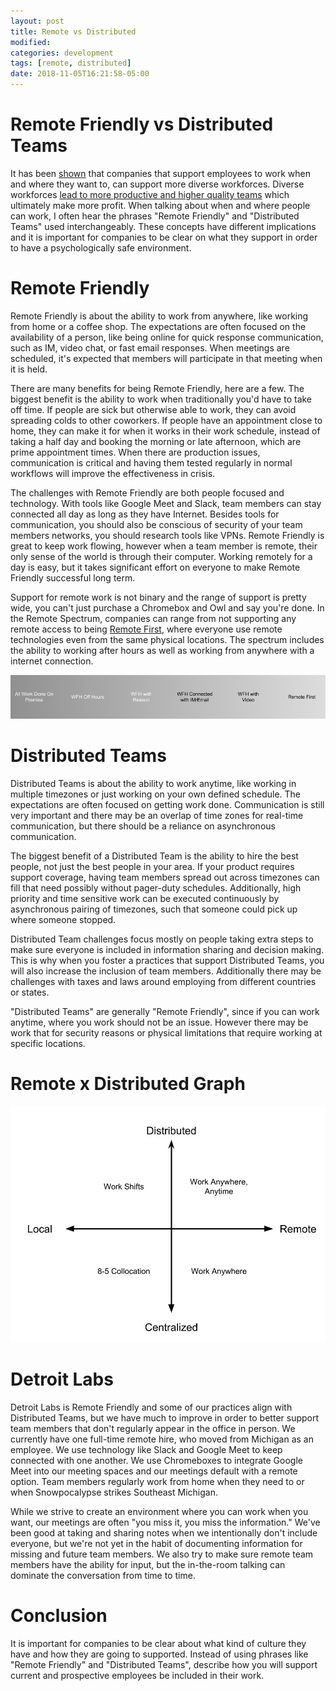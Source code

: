 ```yaml
---
layout: post
title: Remote vs Distributed
modified:
categories: development
tags: [remote, distributed]
date: 2018-11-05T16:21:58-05:00
---
```


# Remote Friendly vs Distributed Teams

It has been [shown](https://blog.seekout.io/remote-work-diversity-recruiting/) that companies that support employees to work when and where they want to, can support more diverse workforces.  Diverse workforces [lead to more productive and higher quality teams](https://www.ciphr.com/advice/5-reasons-diverse-workforce-matters/) which ultimately make more profit.  When talking about when and where people can work, I often hear the phrases "Remote Friendly" and "Distributed Teams" used interchangeably.  These concepts have different implications and it is important for companies to be clear on what they support in order to have a psychologically safe environment.

# Remote Friendly
Remote Friendly is about the ability to work from anywhere, like working from home or a coffee shop.  The expectations are often focused on the availability of a person, like being online for quick response communication, such as IM, video chat, or fast email responses.  When meetings are scheduled, it's expected that members will participate in that meeting when it is held.

There are many benefits for being Remote Friendly, here are a few.  The biggest benefit is the ability to work when traditionally you'd have to take off time.  If people are sick but otherwise able to work, they can avoid spreading colds to other coworkers.  If people have an appointment close to home, they can make it for when it works in their work schedule, instead of taking a half day and booking the morning or late afternoon, which are prime appointment times.  When there are production issues, communication is critical and having them tested regularly in normal workflows will improve the effectiveness in crisis.  

The challenges with Remote Friendly are both people focused and technology.  With tools like Google Meet and Slack, team members can stay connected all day as long as they have Internet.  Besides tools for communication, you should also be conscious of security of your team members networks, you should research tools like VPNs.  Remote Friendly is great to keep work flowing, however when a team member is remote, their only sense of the world is through their computer.  Working remotely for a day is easy, but it takes significant effort on everyone to make Remote Friendly successful long term.

Support for remote work is not binary and the range of support is pretty wide, you can't just purchase a Chromebox and Owl and say you're done. In the Remote Spectrum, companies can range from not supporting any remote access to being [Remote First](https://www.upwork.com/hiring/for-clients/remote-vs-remote-first/), where everyone use remote technologies even from the same physical locations.  The spectrum includes the ability to working after hours as well as working from anywhere with a internet connection.

![](/assets/remote-spectrum.png)

# Distributed Teams
Distributed Teams is about the ability to work anytime, like working in multiple timezones or just working on your own defined schedule.  The expectations are often focused on getting work done.  Communication is still very important and there may be an overlap of time zones for real-time communication, but there should be a reliance on asynchronous
communication.

The biggest benefit of a Distributed Team is the ability to hire the best people, not just the best people in your area. If your product requires support coverage, having team members spread out across timezones can fill that need possibly without pager-duty schedules.  Additionally, high priority and time sensitive work can be executed continuously by asynchronous pairing of timezones, such that someone could pick up where someone stopped.

Distributed Team challenges focus mostly on people taking extra steps to make sure everyone is included in information sharing and decision making. This is why when you foster a practices that support Distributed Teams, you will also increase the inclusion of team members. Additionally there may be challenges with taxes and laws around employing from different countries or states.

"Distributed Teams" are generally "Remote Friendly", since if you can work anytime, where you work should not be an issue.  However there may be work that for security reasons or physical limitations that require working at specific locations.

# Remote x Distributed Graph
![](/assets/remote-distributed-graph.png)

# Detroit Labs
Detroit Labs is Remote Friendly and some of our practices align with Distributed Teams, but we have much to improve in order to better support team members that don't regularly appear in the office in person. We currently have one full-time remote hire, who moved from Michigan as an employee. We use technology like Slack and Google Meet to keep connected with one another. We use Chromeboxes to integrate Google Meet into our meeting spaces and our meetings default with a remote option.  Team members regularly work from home when they need to or when Snowpocalypse strikes Southeast Michigan.

While we strive to create an environment where you can work when you want, our meetings are often "you miss it, you miss the information."  We've been good at taking and sharing notes when we intentionally don't include everyone, but we're not yet in the habit of documenting information for missing and future team members.  We also try to make sure remote team members have the ability for input, but the in-the-room talking can dominate the conversation from time to time.

# Conclusion
It is important for companies to be clear about what kind of culture they have and how they are going to supported.  Instead of using phrases like "Remote Friendly" and "Distributed Teams", describe how you will support current and prospective employees be included in their work.

